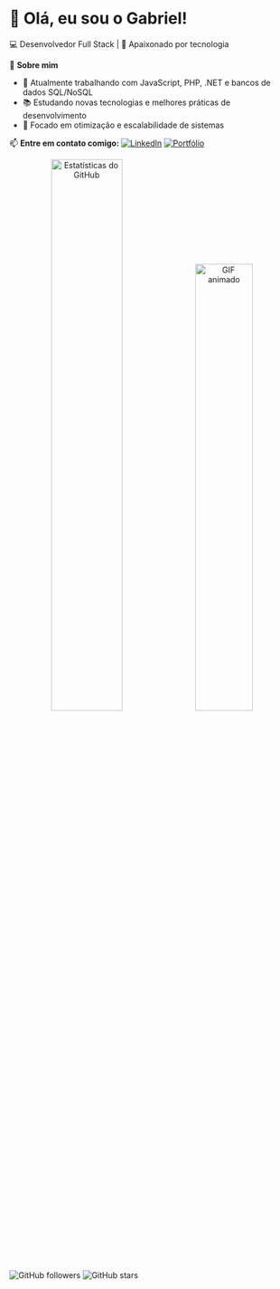# 👋 Olá, eu sou o Gabriel!

💻 Desenvolvedor Full Stack | 🚀 Apaixonado por tecnologia

📌 **Sobre mim**
- 🔭 Atualmente trabalhando com JavaScript, PHP, .NET e bancos de dados SQL/NoSQL
- 📚 Estudando novas tecnologias e melhores práticas de desenvolvimento
- 🎯 Focado em otimização e escalabilidade de sistemas

📫 **Entre em contato comigo:**
[![LinkedIn](https://img.shields.io/badge/LinkedIn-0077B5?style=for-the-badge&logo=linkedin&logoColor=white)](https://linkedin.com/in/gabriel-defende)
[![Portfólio](https://img.shields.io/badge/Portfolio-000?style=for-the-badge&logo=vercel&logoColor=white)](https://seusite.com)

<div align="center">
  <img src="https://github-readme-stats.vercel.app/api?username=gabrieldefende&show_icons=true&theme=dark" alt="Estatísticas do GitHub" width="50%">
  <img src="https://media.giphy.com/media/MC6eSuC3yypCU/giphy.gif" alt="GIF animado" width="45%">
</div>

![GitHub followers](https://img.shields.io/github/followers/gabrieldefende?style=social)
![GitHub stars](https://img.shields.io/github/stars/gabrieldefende?style=social)
